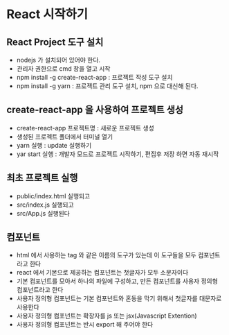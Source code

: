 # React 시작하기

## React Project 도구 설치

- nodejs 가 설치되어 있어야 한다.
- 관리자 권한으로 cmd 창을 열고 시작
- npm install -g create-react-app : 프로젝트 작성 도구 설치
- npm install -g yarn : 프로젝트 관리 도구 설치, npm 으로 대신해 된다.

## create-react-app 을 사용하여 프로젝트 생성

- create-react-app 프로젝트명 : 새로운 프로젝트 생성
- 생성된 프로젝트 폴더에서 터미널 열기
- yarn 실행 : update 실행하기
- yar start 실행 : 개발자 모드로 프로젝트 시작하기, 편집후 저장 하면 자동 재시작

## 최초 프로젝트 실행

- public/index.html 실행되고
- src/index.js 실행되고
- src/App.js 실행된다

## 컴포넌트

- html 에서 사용하는 tag 와 같은 이름의 도구가 있는데 이 도구들을 모두 컴포넌트라고 한다
- react 에서 기본으로 제공하는 컴포넌트는 첫글자가 모두 소문자이다
- 기본 컴포넌트를 모아서 하나의 파일에 구성하고, 만든 컴포넌트를 사용자 정의형 컴포넌트라고 한다
- 사용자 정의형 컴포넌트는 기본 컴포넌트와 혼동을 막기 위해서 첫글자를 대문자로 사용한다
- 사용자 정의형 컴포넌트는 확장자를 js 또는 jsx(Javascript Extention)
- 사용자 정의형 컴포넌트는 반시 export 해 주어야 한다
